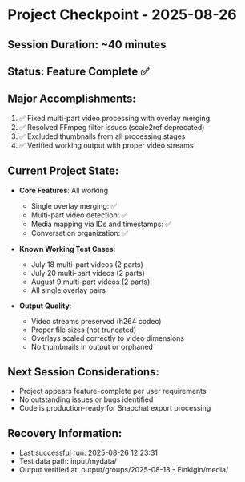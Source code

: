 # Project Checkpoint - 2025-08-26

## Session Duration: ~40 minutes
## Status: Feature Complete ✅

## Major Accomplishments:
1. ✅ Fixed multi-part video processing with overlay merging
2. ✅ Resolved FFmpeg filter issues (scale2ref deprecated)  
3. ✅ Excluded thumbnails from all processing stages
4. ✅ Verified working output with proper video streams

## Current Project State:
- **Core Features**: All working
  - Single overlay merging: ✅
  - Multi-part video detection: ✅
  - Media mapping via IDs and timestamps: ✅
  - Conversation organization: ✅
  
- **Known Working Test Cases**:
  - July 18 multi-part videos (2 parts)
  - July 20 multi-part videos (2 parts)
  - August 9 multi-part videos (2 parts)
  - All single overlay pairs
  
- **Output Quality**:
  - Video streams preserved (h264 codec)
  - Proper file sizes (not truncated)
  - Overlays scaled correctly to video dimensions
  - No thumbnails in output or orphaned

## Next Session Considerations:
- Project appears feature-complete per user requirements
- No outstanding issues or bugs identified
- Code is production-ready for Snapchat export processing

## Recovery Information:
- Last successful run: 2025-08-26 12:23:31
- Test data path: input/mydata/
- Output verified at: output/groups/2025-08-18 - Einkigin/media/